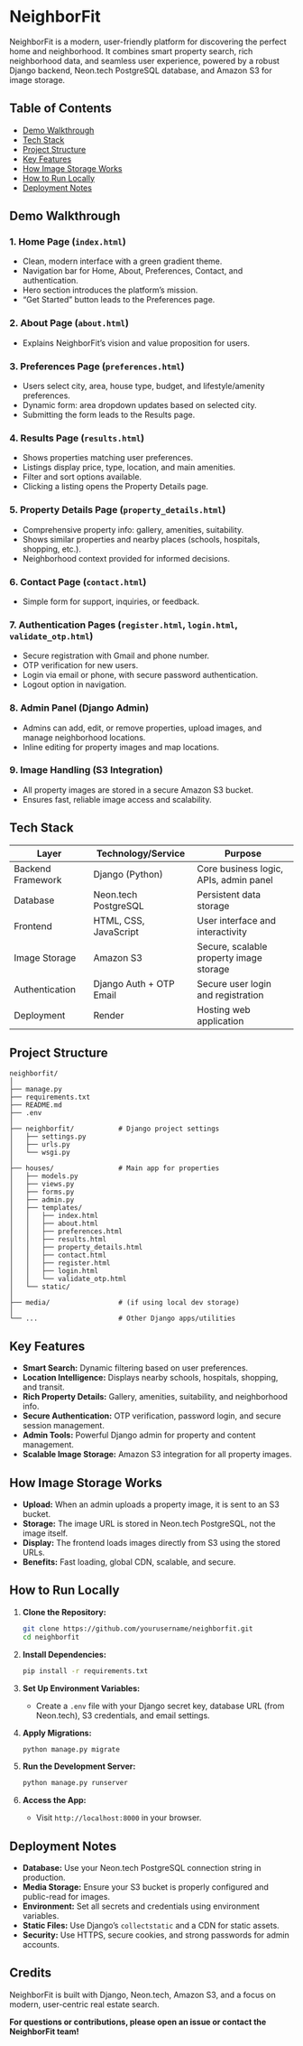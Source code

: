 # NeighborFit

NeighborFit is a modern, user-friendly platform for discovering the perfect home and neighborhood. It combines smart property search, rich neighborhood data, and seamless user experience, powered by a robust Django backend, Neon.tech PostgreSQL database, and Amazon S3 for image storage.

## Table of Contents

- [Demo Walkthrough](#demo-walkthrough)
- [Tech Stack](#tech-stack)
- [Project Structure](#project-structure)
- [Key Features](#key-features)
- [How Image Storage Works](#how-image-storage-works)
- [How to Run Locally](#how-to-run-locally)
- [Deployment Notes](#deployment-notes)

## Demo Walkthrough

### 1. Home Page (`index.html`)
- Clean, modern interface with a green gradient theme.
- Navigation bar for Home, About, Preferences, Contact, and authentication.
- Hero section introduces the platform’s mission.
- “Get Started” button leads to the Preferences page.

### 2. About Page (`about.html`)
- Explains NeighborFit’s vision and value proposition for users.

### 3. Preferences Page (`preferences.html`)
- Users select city, area, house type, budget, and lifestyle/amenity preferences.
- Dynamic form: area dropdown updates based on selected city.
- Submitting the form leads to the Results page.

### 4. Results Page (`results.html`)
- Shows properties matching user preferences.
- Listings display price, type, location, and main amenities.
- Filter and sort options available.
- Clicking a listing opens the Property Details page.

### 5. Property Details Page (`property_details.html`)
- Comprehensive property info: gallery, amenities, suitability.
- Shows similar properties and nearby places (schools, hospitals, shopping, etc.).
- Neighborhood context provided for informed decisions.

### 6. Contact Page (`contact.html`)
- Simple form for support, inquiries, or feedback.

### 7. Authentication Pages (`register.html`, `login.html`, `validate_otp.html`)
- Secure registration with Gmail and phone number.
- OTP verification for new users.
- Login via email or phone, with secure password authentication.
- Logout option in navigation.

### 8. Admin Panel (Django Admin)
- Admins can add, edit, or remove properties, upload images, and manage neighborhood locations.
- Inline editing for property images and map locations.

### 9. Image Handling (S3 Integration)
- All property images are stored in a secure Amazon S3 bucket.
- Ensures fast, reliable image access and scalability.

## Tech Stack

| Layer                | Technology/Service         | Purpose                                  |
|----------------------|---------------------------|-------------------------------------------|
| Backend Framework    | Django (Python)           | Core business logic, APIs, admin panel    |
| Database             | Neon.tech PostgreSQL      | Persistent data storage                   |
| Frontend             | HTML, CSS, JavaScript     | User interface and interactivity          |
| Image Storage        | Amazon S3                 | Secure, scalable property image storage   |
| Authentication       | Django Auth + OTP Email   | Secure user login and registration        |
| Deployment           | Render                    | Hosting web application                   |

## Project Structure

```
neighborfit/
│
├── manage.py
├── requirements.txt
├── README.md
├── .env
│
├── neighborfit/           # Django project settings
│   ├── settings.py
│   ├── urls.py
│   └── wsgi.py
│
├── houses/                # Main app for properties
│   ├── models.py
│   ├── views.py
│   ├── forms.py
│   ├── admin.py
│   ├── templates/
│   │   ├── index.html
│   │   ├── about.html
│   │   ├── preferences.html
│   │   ├── results.html
│   │   ├── property_details.html
│   │   ├── contact.html
│   │   ├── register.html
│   │   ├── login.html
│   │   └── validate_otp.html
│   └── static/
│
├── media/                 # (if using local dev storage)
│
└── ...                    # Other Django apps/utilities
```

## Key Features

- **Smart Search:** Dynamic filtering based on user preferences.
- **Location Intelligence:** Displays nearby schools, hospitals, shopping, and transit.
- **Rich Property Details:** Gallery, amenities, suitability, and neighborhood info.
- **Secure Authentication:** OTP verification, password login, and secure session management.
- **Admin Tools:** Powerful Django admin for property and content management.
- **Scalable Image Storage:** Amazon S3 integration for all property images.

## How Image Storage Works

- **Upload:** When an admin uploads a property image, it is sent to an S3 bucket.
- **Storage:** The image URL is stored in Neon.tech PostgreSQL, not the image itself.
- **Display:** The frontend loads images directly from S3 using the stored URLs.
- **Benefits:** Fast loading, global CDN, scalable, and secure.

## How to Run Locally

1. **Clone the Repository:**
   ```sh
   git clone https://github.com/yourusername/neighborfit.git
   cd neighborfit
   ```

2. **Install Dependencies:**
   ```sh
   pip install -r requirements.txt
   ```

3. **Set Up Environment Variables:**
   - Create a `.env` file with your Django secret key, database URL (from Neon.tech), S3 credentials, and email settings.

4. **Apply Migrations:**
   ```sh
   python manage.py migrate
   ```

5. **Run the Development Server:**
   ```sh
   python manage.py runserver
   ```

6. **Access the App:**
   - Visit `http://localhost:8000` in your browser.

## Deployment Notes

- **Database:** Use your Neon.tech PostgreSQL connection string in production.
- **Media Storage:** Ensure your S3 bucket is properly configured and public-read for images.
- **Environment:** Set all secrets and credentials using environment variables.
- **Static Files:** Use Django’s `collectstatic` and a CDN for static assets.
- **Security:** Use HTTPS, secure cookies, and strong passwords for admin accounts.

## Credits

NeighborFit is built with Django, Neon.tech, Amazon S3, and a focus on modern, user-centric real estate search.

**For questions or contributions, please open an issue or contact the NeighborFit team!**
